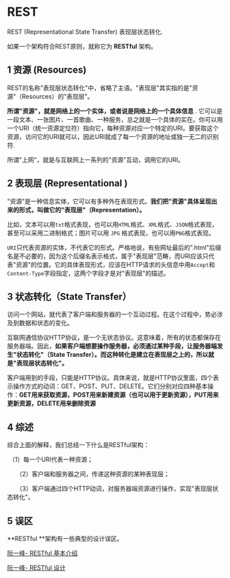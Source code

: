 # REST

REST  (Representational State Transfer)  表现层状态转化.

如果一个架构符合REST原则，就称它为 **RESTful** 架构。

## 1 资源 (Resources)

REST的名称"表现层状态转化"中，省略了主语。"表现层"其实指的是"资源"（Resources）的"表现层"。

**所谓"资源"，就是网络上的一个实体，或者说是网络上的一个具体信息** . 它可以是一段文本、一张图片、一首歌曲、一种服务，总之就是一个具体的实在。你可以用一个URI（统一资源定位符）指向它，每种资源对应一个特定的URI。要获取这个资源，访问它的URI就可以，因此URI就成了每一个资源的地址或独一无二的识别符.

所谓"上网"，就是与互联网上一系列的"资源"互动，调用它的URI。



## 2 表现层 (Representational )

"资源"是一种信息实体，它可以有多种外在表现形式。**我们把"资源"具体呈现出来的形式，叫做它的"表现层"（Representation）。** 

比如，文本可以用`txt`格式表现，也可以用`HTML`格式、`XML`格式、`JSON`格式表现，甚至可以采用二进制格式；图片可以用 `JPG` 格式表现，也可以用`PNG`格式表现。

`URI`只代表资源的实体，不代表它的形式。严格地说，有些网址最后的".html"后缀名是不必要的，因为这个后缀名表示格式，属于"表现层"范畴，而URI应该只代表"资源"的位置。它的具体表现形式，应该在HTTP请求的头信息中用`Accept`和`Content-Type`字段指定，这两个字段才是对"表现层"的描述。

## **3 状态转化（State Transfer）** 

访问一个网站，就代表了客户端和服务器的一个互动过程。在这个过程中，势必涉及到数据和状态的变化。

互联网通信协议HTTP协议，是一个无状态协议。这意味着，所有的状态都保存在服务器端。因此，**如果客户端想要操作服务器，必须通过某种手段，让服务器端发生"状态转化"（State Transfer）。而这种转化是建立在表现层之上的，所以就是"表现层状态转化"。** 

客户端用到的手段，只能是HTTP协议。具体来说，就是HTTP协议里面，四个表示操作方式的动词：GET、POST、PUT、DELETE。它们分别对应四种基本操作：**GET用来获取资源，POST用来新建资源（也可以用于更新资源），PUT用来更新资源，DELETE用来删除资源**

## **4 综述**

综合上面的解释，我们总结一下什么是RESTful架构：

​	（1）每一个URI代表一种资源；

　　（2）客户端和服务器之间，传递这种资源的某种表现层；

　　（3）客户端通过四个HTTP动词，对服务器端资源进行操作，实现"表现层状态转化"。

## 5 误区

**RESTful **架构有一些典型的设计误区。



[阮一峰- RESTful 基本介绍](http://www.ruanyifeng.com/blog/2011/09/restful.html)

[阮一峰- RESTful 设计](http://www.ruanyifeng.com/blog/2018/10/restful-api-best-practices.html) 

